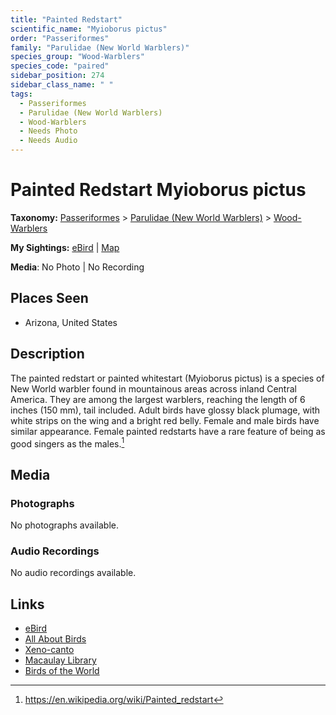```yaml
---
title: "Painted Redstart"
scientific_name: "Myioborus pictus"
order: "Passeriformes"
family: "Parulidae (New World Warblers)"
species_group: "Wood-Warblers"
species_code: "paired"
sidebar_position: 274
sidebar_class_name: " "
tags: 
  - Passeriformes
  - Parulidae (New World Warblers)
  - Wood-Warblers
  - Needs Photo
  - Needs Audio
---
```


# Painted Redstart <span className='sci_name'>Myioborus pictus</span>

**Taxonomy:** [Passeriformes](/tags/passeriformes) > [Parulidae (New World Warblers)](/tags/parulidae-new-world-warblers) > [Wood-Warblers](/tags/wood-warblers)

**My Sightings:** [eBird](https://ebird.org/lifelist?r=world&time=life&spp=paired) | [Map](/map?species_code=paired)

**Media**: No Photo | No Recording

## Places Seen

* Arizona, United States

## Description
The painted redstart or painted whitestart (Myioborus pictus) is a species of New World warbler found in mountainous areas across inland Central America. They are among the largest warblers, reaching the length of 6 inches (150 mm), tail included. Adult birds have glossy black plumage, with white strips on the wing and a bright red belly. Female and male birds have similar appearance. Female painted redstarts have a rare feature of being as good singers as the males.[^1]

[^1]: https://en.wikipedia.org/wiki/Painted_redstart

## Media
### Photographs
No photographs available.

### Audio Recordings
No audio recordings available.

## Links
* [eBird](https://ebird.org/species/paired) 
* [All About Birds](https://www.allaboutbirds.org/guide/paired) 
* [Xeno-canto](https://www.xeno-canto.org/species/myioborus-pictus) 
* [Macaulay Library](https://search.macaulaylibrary.org/catalog?taxonCode=paired&sort=rating_rank_desc)
* [Birds of the World](https://birdsoftheworld.org/bow/species/paired)
